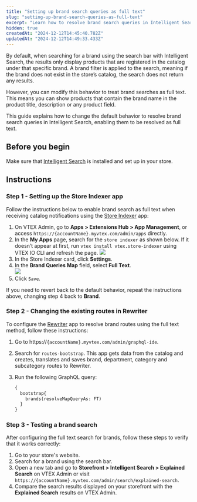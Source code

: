 ```yaml
---
title: "Setting up brand search queries as full text"
slug: "setting-up-brand-search-queries-as-full-text"
excerpt: "Learn how to resolve brand search queries in Intelligent Search as full text."
hidden: true
createdAt: "2024-12-12T14:45:40.782Z"
updatedAt: "2024-12-12T14:49:33.433Z"
---
```


By default, when searching for a brand using the search bar with Intelligent Search, the results only display products that are registered in the catalog under that specific brand. A brand filter is applied to the search, meaning if the brand does not exist in the store’s catalog, the search does not return any results.

However, you can modify this behavior to treat brand searches as full text. This means you can show products that contain the brand name in the product title, description or any product field.

This guide explains how to change the default behavior to resolve brand search queries in Intelligent Search, enabling them to be resolved as full text.

## Before you begin

Make sure that [Intelligent Search](https://help.vtex.com/tracks/vtex-intelligent-search--19wrbB7nEQcmwzDPl1l4Cb/3qgT47zY08biLP3d5os3DG) is installed and set up in your store.

## Instructions

### Step 1 - Setting up the Store Indexer app

Follow the instructions below to enable brand search as full text when receiving catalog notifications using the [Store Indexer](https://developers.vtex.com/docs/apps/vtex.store-indexer) app:

1. On VTEX Admin, go to **Apps > Extensions Hub > App Management**, or access `https://{accountName}.myvtex.com/admin/apps` directly.  
2. In the **My Apps** page, search for the `store indexer` as shown below. If it doesn’t appear at first, run `vtex install vtex.store-indexer` using VTEX IO CLI and refresh the page.
   ![](https://cdn.jsdelivr.net/gh/vtexdocs/dev-portal-content@maindocs/guides/Search/setting-up-brand-search-queries-as-full-text-1.png)
3. In the Store Indexer card, click **Settings**.  
4. In the **Brand Queries Map** field, select **Full Text**.  
   ![](https://cdn.jsdelivr.net/gh/vtexdocs/dev-portal-content@maindocs/guides/Search/setting-up-brand-search-queries-as-full-text-2.png)
5. Click `Save`.

If you need to revert back to the default behavior, repeat the instructions above, changing step 4 back to **Brand**.

### Step 2 - Changing the existing routes in Rewriter

To configure the [Rewriter](https://developers.vtex.com/docs/guides/rewriter) app to resolve brand routes using the full text method, follow these instructions:

1. Go to https://`{accountName}.myvtex.com/admin/graphql-ide`.  
2. Search for `routes-bootstrap`. This app gets data from the catalog and creates, translates and saves brand, department, category and subcategory routes to Rewriter.  
3. Run the following GraphQL query:

    ```graphql
    {
      bootstrap{
        brands(resolveMapQueryAs: FT)
      }
    }
    ```

### Step 3 - Testing a brand search

After configuring the full text search for brands, follow these steps to verify that it works correctly:

1. Go to your store's website.  
2. Search for a brand using the search bar.  
3. Open a new tab and go to **Storefront > Intelligent Search > Explained Search** on VTEX Admin or visit `https://{accountName}.myvtex.com/admin/search/explained-search`.  
4. Compare the search results displayed on your storefront with the **Explained Search** results on VTEX Admin.
